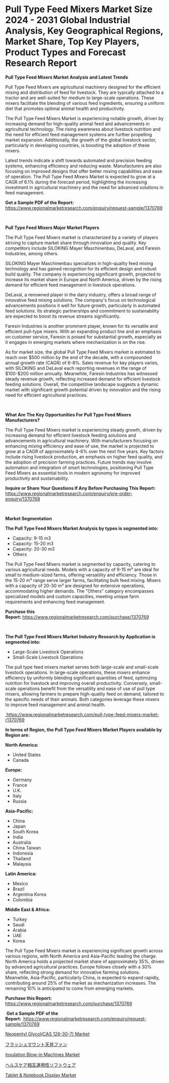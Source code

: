 <p><h1>Pull Type Feed Mixers Market Size 2024 - 2031 Global Industrial Analysis, Key Geographical Regions, Market Share, Top Key Players, Product Types and Forecast Research Report</h1></p><p><strong>Pull Type Feed Mixers Market Analysis and Latest Trends</strong></p>
<p><p>Pull Type Feed Mixers are agricultural machinery designed for the efficient mixing and distribution of feed for livestock. They are typically attached to a tractor and are well-suited for medium to large-scale operations. These mixers facilitate the blending of various feed ingredients, ensuring a uniform diet that promotes optimal animal health and productivity.</p><p>The Pull Type Feed Mixers Market is experiencing notable growth, driven by increasing demand for high-quality animal feed and advancements in agricultural technology. The rising awareness about livestock nutrition and the need for efficient feed management systems are further propelling market expansion. Additionally, the growth of the global livestock sector, particularly in developing countries, is boosting the adoption of these mixers.</p><p>Latest trends indicate a shift towards automated and precision feeding systems, enhancing efficiency and reducing waste. Manufacturers are also focusing on improved designs that offer better mixing capabilities and ease of operation. The Pull Type Feed Mixers Market is expected to grow at a CAGR of 6.1% during the forecast period, highlighting the increasing investment in agricultural machinery and the need for advanced solutions in feed management.</p></p>
<p><strong>Get a Sample PDF of the Report:&nbsp;</strong> <a href="https://www.regionalmarketresearch.com/enquiry/request-sample/1370769">https://www.regionalmarketresearch.com/enquiry/request-sample/1370769</a></p>
<p>&nbsp;</p>
<p><strong>Pull Type Feed Mixers Major Market Players</strong></p>
<p><p>The Pull Type Feed Mixers market is characterized by a variety of players striving to capture market share through innovation and quality. Key competitors include SILOKING Mayer Maschinenbau, DeLaval, and Faresin Industries, among others. </p><p>SILOKING Mayer Maschinenbau specializes in high-quality feed mixing technology and has gained recognition for its efficient design and robust build quality. The company is experiencing significant growth, projected to increase its market share in Europe and North America, driven by the rising demand for efficient feed management in livestock operations.</p><p>DeLaval, a renowned player in the dairy industry, offers a broad range of innovative feed mixing solutions. The company's focus on technological advancements positions it well for future growth, particularly in automated feed solutions. Its strategic partnerships and commitment to sustainability are expected to boost its revenue streams significantly.</p><p>Faresin Industries is another prominent player, known for its versatile and efficient pull-type mixers. With an expanding product line and an emphasis on customer service, Faresin is poised for substantial growth, especially as it engages in emerging markets where mechanization is on the rise.</p><p>As for market size, the global Pull Type Feed Mixers market is estimated to reach over $500 million by the end of the decade, with a compounded annual growth rate (CAGR) of 6-8%. Sales revenue for key players varies, with SILOKING and DeLaval each reporting revenues in the range of $100-$200 million annually. Meanwhile, Faresin Industries has witnessed steady revenue growth, reflecting increased demand for efficient livestock feeding solutions. Overall, the competitive landscape suggests a dynamic market with significant growth potential driven by innovation and the rising need for efficient agricultural practices.</p></p>
<p>&nbsp;</p>
<p><strong>What Are The Key Opportunities For Pull Type Feed Mixers Manufacturers?</strong></p>
<p><p>The Pull Type Feed Mixers market is experiencing steady growth, driven by increasing demand for efficient livestock feeding solutions and advancements in agricultural machinery. With manufacturers focusing on enhancing mixing efficiency and ease of use, the market is projected to grow at a CAGR of approximately 4-6% over the next five years. Key factors include rising livestock production, an emphasis on higher feed quality, and the adoption of precision farming practices. Future trends may involve automation and integration of smart technologies, positioning Pull Type Feed Mixers as essential tools in modern agronomy for improved productivity and sustainability.</p></p>
<p><strong>Inquire or Share Your Questions If Any Before Purchasing This Report:</strong> <a href="https://www.regionalmarketresearch.com/enquiry/pre-order-enquiry/1370769">https://www.regionalmarketresearch.com/enquiry/pre-order-enquiry/1370769</a></p>
<p>&nbsp;</p>
<p><strong>Market Segmentation</strong></p>
<p><strong>The Pull Type Feed Mixers Market Analysis by types is segmented into:</strong></p>
<p><ul><li>Capacity: 9-15 m3</li><li>Capacity: 15-20 m3</li><li>Capacity: 20-30 m3</li><li>Others</li></ul></p>
<p><p>The Pull Type Feed Mixers market is segmented by capacity, catering to various agricultural needs. Models with a capacity of 9-15 m³ are ideal for small to medium-sized farms, offering versatility and efficiency. Those in the 15-20 m³ range serve larger farms, facilitating bulk feed mixing. Mixers with a capacity of 20-30 m³ are designed for extensive operations, accommodating higher demands. The "Others" category encompasses specialized models and custom capacities, meeting unique farm requirements and enhancing feed management.</p></p>
<p><strong>Purchase this Report:&nbsp;</strong><a href="https://www.regionalmarketresearch.com/purchase/1370769">https://www.regionalmarketresearch.com/purchase/1370769</a></p>
<p>&nbsp;</p>
<p><strong>The Pull Type Feed Mixers Market Industry Research by Application is segmented into:</strong></p>
<p><ul><li>Large-Scale Livestock Operations</li><li>Small-Scale Livestock Operations</li></ul></p>
<p><p>The pull type feed mixers market serves both large-scale and small-scale livestock operations. In large-scale operations, these mixers enhance efficiency by uniformly blending significant quantities of feed, optimizing nutrition for livestock and improving overall productivity. Conversely, small-scale operations benefit from the versatility and ease of use of pull type mixers, allowing farmers to prepare high-quality feed on demand, tailored to the specific needs of their animals. Both categories leverage these mixers to improve feed management and animal health.</p></p>
<p><a href="https://www.regionalmarketresearch.com/pull-type-feed-mixers-market-r1370769">&nbsp;https://www.regionalmarketresearch.com/pull-type-feed-mixers-market-r1370769</a></p>
<p><strong>In terms of Region, the Pull Type Feed Mixers Market Players available by Region are:</strong></p>
<p>
    <p> <strong> North America: </strong>
        <ul>
            <li>United States</li>
            <li>Canada</li>
        </ul>
        </p> 
    <p> <strong> Europe: </strong>
        <ul>
            <li>Germany</li>
            <li>France</li>
            <li>U.K.</li>
            <li>Italy</li>
            <li>Russia</li>
        </ul>
        </p> 
    <p> <strong> Asia-Pacific: </strong>
        <ul>
            <li>China</li>
            <li>Japan</li>
            <li>South Korea</li>
            <li>India</li>
            <li>Australia</li>
            <li>China Taiwan</li>
            <li>Indonesia</li>
            <li>Thailand</li>
            <li>Malaysia</li>
        </ul>
        </p> 
    <p> <strong> Latin America: </strong>
        <ul>
            <li>Mexico</li>
            <li>Brazil</li>
            <li>Argentina Korea</li>
            <li>Colombia</li>
        </ul>
        </p> 
    <p> <strong> Middle East & Africa: </strong>
        <ul>
            <li>Turkey</li>
            <li>Saudi</li>
            <li>Arabia</li>
            <li>UAE</li>
            <li>Korea</li>
        </ul>
    </p>
    </p>
<p><p>The Pull Type Feed Mixers market is experiencing significant growth across various regions, with North America and Asia-Pacific leading the charge. North America holds a projected market share of approximately 35%, driven by advanced agricultural practices. Europe follows closely with a 30% share, reflecting strong demand for innovative farming solutions. Meanwhile, Asia-Pacific, particularly China, is expected to expand rapidly, contributing around 25% of the market as mechanization increases. The remaining 10% is anticipated to come from emerging markets.</p></p>
<p><strong>Purchase this Report: </strong><a href="https://www.regionalmarketresearch.com/purchase/1370769">https://www.regionalmarketresearch.com/purchase/1370769</a></p>
<p>&nbsp;<strong>Get a Sample PDF of the Report:&nbsp;&nbsp;</strong><a href="https://www.regionalmarketresearch.com/enquiry/request-sample/1370769">https://www.regionalmarketresearch.com/enquiry/request-sample/1370769</a></p>
<p><strong></strong></p>
<p><p><a href="https://issuu.com/reportprime-2/docs/neopentyl-glycolcas-126-30-7-market_1ad9996d9565de">Neopentyl Glycol(CAS 126-30-7) Market</a></p><p><a href="https://medium.com/@johnathonoberbrunner/%E3%83%95%E3%83%A9%E3%83%83%E3%82%B7%E3%83%A5%E3%83%9E%E3%82%A6%E3%83%B3%E3%83%88%E5%A4%A9%E4%BA%95%E3%83%95%E3%82%A1%E3%83%B3%E3%81%AE%E6%9C%AA%E6%9D%A5%E3%81%AB%E5%BD%B1%E9%9F%BF%E3%82%92%E4%B8%8E%E3%81%88%E3%81%A6%E3%81%84%E3%82%8B%E3%82%82%E3%81%AE%E3%81%A8%E3%81%AF-2024%E5%B9%B4%E3%81%8B%E3%82%892031%E5%B9%B4%E3%81%AE%E5%B8%82%E5%A0%B4%E3%81%AE%E6%B4%9E%E5%AF%9F%E3%81%A8%E6%88%90%E9%95%B7%E4%BA%88%E6%B8%AC-bcfa0282b766?postPublishedType=repub">フラッシュマウント天井ファン</a></p><p><a href="https://github.com/aiko92han/Market-Research-Report-List-1/blob/main/insulation-blow-in-machines-market.md">Insulation Blow-in Machines Market</a></p><p><a href="https://medium.com/@johnathonoberbrunner/%E3%83%98%E3%83%AB%E3%82%B9%E3%82%B1%E3%82%A2%E7%9B%B8%E4%BA%92%E9%81%8B%E7%94%A8%E6%80%A7%E3%82%BD%E3%83%95%E3%83%88%E3%82%A6%E3%82%A7%E3%82%A2%E5%B8%82%E5%A0%B4%E3%81%AE%E3%82%B7%E3%82%A7%E3%82%A2%E3%81%A8%E6%96%B0%E3%81%97%E3%81%84%E3%83%88%E3%83%AC%E3%83%B3%E3%83%89%E3%81%AE%E5%88%86%E6%9E%90-%E7%A8%AE%E9%A1%9E-%E3%82%A2%E3%83%97%E3%83%AA%E3%82%B1%E3%83%BC%E3%82%B7%E3%83%A7%E3%83%B3-%E3%82%A8%E3%83%B3%E3%83%89%E3%83%A6%E3%83%BC%E3%82%B9%E5%88%A5%E3%81%8A%E3%82%88%E3%81%B32024%E5%B9%B4%E3%81%8B%E3%82%892031%E5%B9%B4%E3%81%BE%E3%81%A7%E3%81%AE%E4%BA%88%E6%B8%AC-ecee37b5d730?postPublishedType=repub">ヘルスケア相互運用性ソフトウェア</a></p><p><a href="https://medium.com/@scotthereford10/tablet-notebook-display-market-outlook-complete-industry-analysis-2024-to-2031-b7ee1203d844">Tablet & Notebook Display Market</a></p></p>